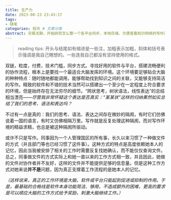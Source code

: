 ```yaml
---
title: 生产力
date: 2023-08-23 23:43:17
tags:
- 随笔
categories: 短讯 # 文章分类
abstract: 穷极无聊，开始研究怎么整一个各平台同步、本地存储、方便查看知识网络的写作流程。 # 摘要
---
```


> reading tips: 开头与结尾如有缩进是一些注，加粗表示加粗，斜体和括号表示强调是我自己瞎想的。一些连我自己都没有坚持使用的格式。


双链，粒度，付费，技术门槛，同步方式。寻找好用的软件与平台，搭建流畅便利的协作流程，根本上是要找一个最适合大脑发挥的环境。这个环境要足够贴合大脑的种种特点：随时随地都能调用，能够帮助找到知识之间的关联，又能够支持简洁的写作。精致的软件和不错的技术当然可以搭建出一个至少在一定程度上符合要求的环境，但是始终存在无法穷尽的细节。“网状思考，树状语法，线性表达”的总结相当漂亮——*尽管我非常怀疑这个表达是否真实：“某某状”这样的归纳果然如实总结了我们的思考、语法和表达吗？*

不过有一点是真的：我们的思考、语法、表达之间存在微妙的隔阂，有时它们仿佛说着一国的语言，有时又仿佛相隔万里。写作就是反复处理这种隔阂，而对写作环境的精益求精，也总是被这种隔阂所驱动。

或许不只是写作。同事因为一个人管理国区的所有事，长久以来习惯了一种做文件的方式（并且部门等也已经习惯了这件事）。这种方式的特点是高度依赖她本人的记忆，因此当我被安排了相关的工作时需要反复找她确认，而不能仅仅查询文件。总之，同事做文件的方式实际上和她一直以来的工作方式相一致，并且因此，她做的文件对协作者并不友好，这样的文件并不能提供足够的信息量。但是这种工作方式对她来说**并不是**问题，因为真正支撑着工作流程的是她本人的记忆。

*（这样说来，真正的工作环境是大脑，软件或平台只能起到促进或抑制的作用。于是，最基础的合格线是软件本身功能简洁、够用，不造成额外的困难，更高的要求是可以顺应大脑的工作方式给予奖励，刺激大脑继续工作。）*